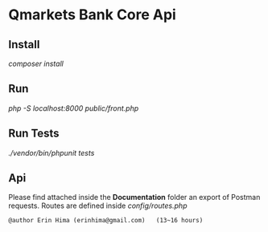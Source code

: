 
# Qmarkets Bank Core Api

## Install
*composer install*

## Run
*php -S localhost:8000 public/front.php*

## Run Tests
*./vendor/bin/phpunit tests*

## Api
Please find attached inside the **Documentation** folder an export of Postman requests.
Routes are defined inside *config/routes.php*
```
@author Erin Hima (erinhima@gmail.com)   (13~16 hours)
